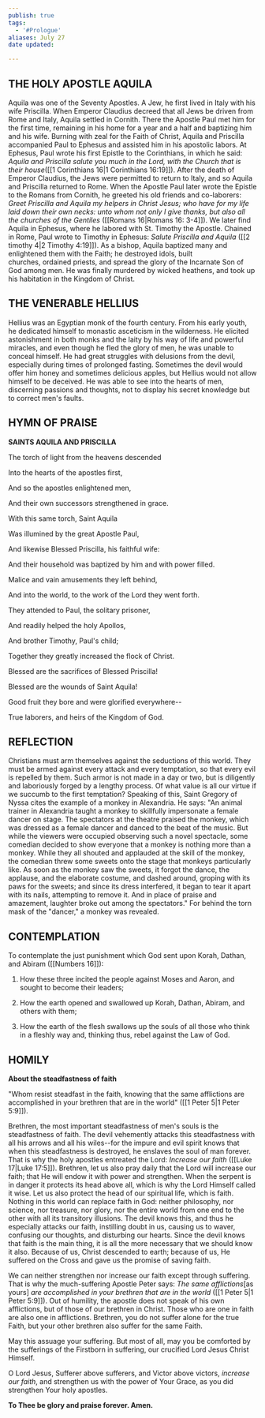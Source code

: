 ```yaml
---
publish: true
tags:
  - '#Prologue'
aliases: July 27
date updated: 

---
```


## THE HOLY APOSTLE AQUILA

Aquila was one of the Seventy Apostles. A Jew, he first lived in Italy with his wife Priscilla. When Emperor Claudius decreed that all Jews be driven from Rome and Italy, Aquila settled in Cornith. There the Apostle Paul met him for the first time, remaining in his home for a year and a half and baptizing him and his wife. Burning with zeal for the Faith of Christ, Aquila and Priscilla accompanied Paul to Ephesus and assisted him in his apostolic labors. At Ephesus, Paul wrote his first Epistle to the Corinthians, in which he said: _Aquila and Priscilla salute you much in the Lord, with the Church that is their house_([[1 Corinthians 16|1 Corinthians 16:19]]). After the death of Emperor Claudius, the Jews were permitted to return to Italy, and so Aquila and Priscilla returned to Rome. When the Apostle Paul later wrote the Epistle to the Romans from Cornith, he greeted his old friends and co-laborers: _Greet Priscilla and Aquila my helpers in Christ Jesus; who have for my life laid down their own necks: unto whom not only I give thanks, but also all the churches of the Gentiles_ ([[Romans 16|Romans 16: 3-4]]). We later find Aquila in Ephesus, where he labored with St. Timothy the Apostle. Chained in Rome, Paul wrote to Timothy in Ephesus: _Salute Priscilla and Aquila_ ([[2 timothy 4|2 Timothy 4:19]]). As a bishop, Aquila baptized many and enlightened them with the Faith; he destroyed idols, built churches, ordained priests, and spread the glory of the Incarnate Son of God among men. He was finally murdered by wicked heathens, and took up his habitation in the Kingdom of Christ.

## THE VENERABLE HELLIUS

Hellius was an Egyptian monk of the fourth century. From his early youth, he dedicated himself to monastic asceticism in the wilderness. He elicited astonishment in both monks and the laity by his way of life and powerful miracles, and even though he fled the glory of men, he was unable to conceal himself. He had great struggles with delusions from the devil, especially during times of prolonged fasting. Sometimes the devil would offer him honey and sometimes delicious apples, but Hellius would not allow himself to be deceived. He was able to see into the hearts of men, discerning passions and thoughts, not to display his secret knowledge but to correct men's faults.

## HYMN OF PRAISE

**SAINTS AQUILA AND PRISCILLA**

The torch of light from the heavens descended

Into the hearts of the apostles first,

And so the apostles enlightened men,

And their own successors strengthened in grace.

With this same torch, Saint Aquila

Was illumined by the great Apostle Paul,

And likewise Blessed Priscilla, his faithful wife:

And their household was baptized by him and with power filled.

Malice and vain amusements they left behind,

And into the world, to the work of the Lord they went forth.

They attended to Paul, the solitary prisoner,

And readily helped the holy Apollos,

And brother Timothy, Paul's child;

Together they greatly increased the flock of Christ.

Blessed are the sacrifices of Blessed Priscilla!

Blessed are the wounds of Saint Aquila!

Good fruit they bore and were glorified everywhere--

True laborers, and heirs of the Kingdom of God.

## REFLECTION

Christians must arm themselves against the seductions of this world. They must be armed against every attack and every temptation, so that every evil is repelled by them. Such armor is not made in a day or two, but is diligently and laboriously forged by a lengthy process. Of what value is all our virtue if we succumb to the first temptation? Speaking of this, Saint Gregory of Nyssa cites the example of a monkey in Alexandria. He says: "An animal trainer in Alexandria taught a monkey to skillfully impersonate a female dancer on stage. The spectators at the theatre praised the monkey, which was dressed as a female dancer and danced to the beat of the music. But while the viewers were occupied observing such a novel spectacle, some comedian decided to show everyone that a monkey is nothing more than a monkey. While they all shouted and applauded at the skill of the monkey, the comedian threw some sweets onto the stage that monkeys particularly like. As soon as the monkey saw the sweets, it forgot the dance, the applause, and the elaborate costume, and dashed around, groping with its paws for the sweets; and since its dress interfered, it began to tear it apart with its nails, attempting to remove it. And in place of praise and amazement, laughter broke out among the spectators." For behind the torn mask of the "dancer," a monkey was revealed.

## CONTEMPLATION

To contemplate the just punishment which God sent upon Korah, Dathan, and Abiram ([[Numbers 16]]):

1.  How these three incited the people against Moses and Aaron, and sought to become their leaders;

1.  How the earth opened and swallowed up Korah, Dathan, Abiram, and others with them;

1.  How the earth of the flesh swallows up the souls of all those who think in a fleshly way and, thinking thus, rebel against the Law of God.

## HOMILY

**About the steadfastness of faith**

"Whom resist steadfast in the faith, knowing that the same afflictions are accomplished in your brethren that are in the world" ([[1 Peter 5|1 Peter 5:9]]).

Brethren, the most important steadfastness of men's souls is the steadfastness of faith. The devil vehemently attacks this steadfastness with all his arrows and all his wiles--for the impure and evil spirit knows that when this steadfastness is destroyed, he enslaves the soul of man forever. That is why the holy apostles entreated the Lord: _Increase our faith_ ([[Luke 17|Luke 17:5]]). Brethren, let us also pray daily that the Lord will increase our faith; that He will endow it with power and strengthen. When the serpent is in danger it protects its head above all, which is why the Lord Himself called it wise. Let us also protect the head of our spiritual life, which is faith. Nothing in this world can replace faith in God: neither philosophy, nor science, nor treasure, nor glory, nor the entire world from one end to the other with all its transitory illusions. The devil knows this, and thus he especially attacks our faith, instilling doubt in us, causing us to waver, confusing our thoughts, and disturbing our hearts. Since the devil knows that faith is the main thing, it is all the more necessary that we should know it also. Because of us, Christ descended to earth; because of us, He suffered on the Cross and gave us the promise of saving faith.

We can neither strengthen nor increase our faith except through suffering. That is why the much-suffering Apostle Peter says: _The same afflictions_[as yours] _are accomplished in your brethren that are in the world_ ([[1 Peter 5|1 Peter 5:9]]). Out of humility, the apostle does not speak of his own afflictions, but of those of our brethren in Christ. Those who are one in faith are also one in afflictions. Brethren, you do not suffer alone for the true Faith, but your other brethren also suffer for the same Faith.

May this assuage your suffering. But most of all, may you be comforted by the sufferings of the Firstborn in suffering, our crucified Lord Jesus Christ Himself.

O Lord Jesus, Sufferer above sufferers, and Victor above victors, _increase our faith_, and strengthen us with the power of Your Grace, as you did strengthen Your holy apostles.

**To Thee be glory and praise forever. Amen.**

